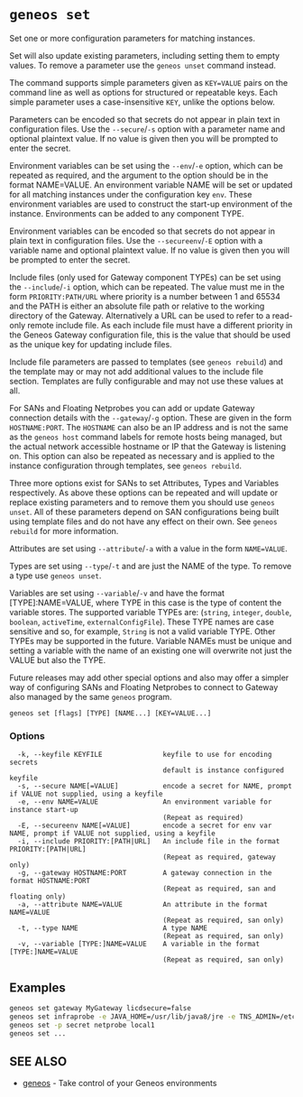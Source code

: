 # `geneos set`

Set one or more configuration parameters for matching instances.

Set will also update existing parameters, including setting them to empty values. To remove a parameter use the `geneos unset` command instead.

The command supports simple parameters given as `KEY=VALUE` pairs on the command line as well as options for structured or repeatable keys. Each simple parameter uses a case-insensitive `KEY`, unlike the options below.

Parameters can be encoded so that secrets do not appear in plain text in configuration files. Use the `--secure`/`-s` option with a parameter name and optional plaintext value. If no value is given then you will be prompted to enter the secret.

Environment variables can be set using the `--env`/`-e` option, which can be repeated as required, and the argument to the option should be in the format NAME=VALUE. An environment variable NAME will be set or updated for all matching instances under the configuration key `env`. These environment variables are used to construct the start-up environment of the instance. Environments can be added to any component TYPE.

Environment variables can be encoded so that secrets do not appear in plain text in configuration files. Use the `--secureenv`/`-E` option with a variable name and optional plaintext value. If no value is given then you will be prompted to enter the secret.

Include files (only used for Gateway component TYPEs) can be set using the `--include`/`-i` option, which can be repeated. The value must me in the form `PRIORITY:PATH/URL` where priority is a number between 1 and 65534 and the PATH is either an absolute file path or relative to the working directory of the Gateway. Alternatively a URL can be used to refer to a read-only remote include file. As each include file must have a different priority in the Geneos Gateway configuration file, this is the value that should be used as the unique key for updating include files.

Include file parameters are passed to templates (see `geneos rebuild`) and the template may or may not add additional values to the include file section. Templates are fully configurable and may not use these values at all.

For SANs and Floating Netprobes you can add or update Gateway connection details with the `--gateway`/`-g` option. These are given in the form `HOSTNAME:PORT`. The `HOSTNAME` can also be an IP address and is not the same as the `geneos host` command labels for remote hosts being managed, but the actual network accessible hostname or IP that the Gateway is listening on. This option can also be repeated as necessary and is applied to the instance configuration through templates, see `geneos rebuild`.

Three more options exist for SANs to set Attributes, Types and Variables respectively. As above these options can be repeated and will update or replace existing parameters and to remove them you should use `geneos unset`. All of these parameters depend on SAN configurations being built using template files and do not have any effect on their own. See `geneos rebuild` for more information.

Attributes are set using `--attribute`/`-a` with a value in the form `NAME=VALUE`.

Types are set using `--type`/`-t` and are just the NAME of the type. To remove a type use `geneos unset`.

Variables are set using `--variable`/`-v` and have the format [TYPE]:NAME=VALUE, where TYPE in this case is the type of content the variable stores. The supported variable TYPEs are: (`string`, `integer`, `double`, `boolean`, `activeTime`, `externalConfigFile`). These TYPE names are case sensitive and so, for example, `String` is not a valid variable TYPE. Other TYPEs may be supported in the future. Variable NAMEs must be unique and setting a variable with the name of an existing one will overwrite not just the VALUE but also the TYPE.

Future releases may add other special options and also may offer a simpler way of configuring SANs and Floating Netprobes to connect to Gateway also managed by the same `geneos` program.

```text
geneos set [flags] [TYPE] [NAME...] [KEY=VALUE...]
```

### Options

```text
  -k, --keyfile KEYFILE               keyfile to use for encoding secrets
                                      default is instance configured keyfile
  -s, --secure NAME[=VALUE]           encode a secret for NAME, prompt if VALUE not supplied, using a keyfile
  -e, --env NAME=VALUE                An environment variable for instance start-up
                                      (Repeat as required)
  -E, --secureenv NAME[=VALUE]        encode a secret for env var NAME, prompt if VALUE not supplied, using a keyfile
  -i, --include PRIORITY:[PATH|URL]   An include file in the format PRIORITY:[PATH|URL]
                                      (Repeat as required, gateway only)
  -g, --gateway HOSTNAME:PORT         A gateway connection in the format HOSTNAME:PORT
                                      (Repeat as required, san and floating only)
  -a, --attribute NAME=VALUE          An attribute in the format NAME=VALUE
                                      (Repeat as required, san only)
  -t, --type NAME                     A type NAME
                                      (Repeat as required, san only)
  -v, --variable [TYPE:]NAME=VALUE    A variable in the format [TYPE:]NAME=VALUE
                                      (Repeat as required, san only)
```

## Examples

```bash
geneos set gateway MyGateway licdsecure=false
geneos set infraprobe -e JAVA_HOME=/usr/lib/java8/jre -e TNS_ADMIN=/etc/ora/network/admin
geneos set -p secret netprobe local1
geneos set ...

```

## SEE ALSO

* [geneos](geneos.md)	 - Take control of your Geneos environments
